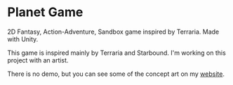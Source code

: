 # Planet Game
2D Fantasy, Action-Adventure, Sandbox game inspired by Terraria. Made with Unity.

This game is inspired mainly by Terraria and Starbound. I'm working on this project with an artist.

There is no demo, but you can see some of the concept art on my [website](https://tturna.netlify.app).
